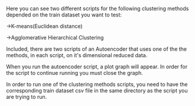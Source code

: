 Here you can see two different scripts for the following clustering methods depended on the train dataset you want to test:

->K-means(Euclidean distance)

->Agglomerative Hierarchical Clustering

Included, there are two scripts of an Autoencoder that uses one of the the methods, in each script, on it's dimensional reduced data.

When you run the autoencoder script, a plot graph will appear. In order for the script to continue running you must close the graph.

In order to run one of the clustering methods scripts, you need to have the corresponding train dataset csv file in the same directory as the script you are trying to run.
